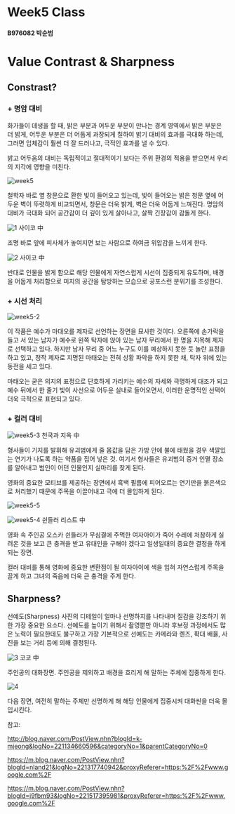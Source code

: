 # Week5 Class
#### B976082 박순범

# Value Contrast & Sharpness

## Constrast?

 ### + **명암 대비**

 
 화가들이 데생을 할 때, 밝은 부분과 어두운 부분이 만나는 경계 영역에서 밝은 부분은 더 밝게, 어두운 부분은 더 어둡게 과장되게 칠하여 밝기 대비의 효과를 극대화 하는데, 그러면 입체감이 훨씬 더 잘 드러나고, 극적인 효과를 낼 수 있다.
 
 밝고 어두움의 대비는 독립적이고 절대적이기 보다는 주위 환경의 적용을 받으면서 우리의 지각에 영향을 미친다.
 
 ![week5](https://user-images.githubusercontent.com/70869138/94866088-a6bead00-0479-11eb-996b-ea4a39290e4b.png)
 
 철학자 바로 옆 창문으로 환한 빛이 들어오고 있는데, 빛이 들어오는 밝은 청문 옆에 어두운 벽이 뚜렷하게 비교되면서, 창문은 더욱 밝게, 벽은 더욱 어둡게 느껴진다. 명암의 대비가 극대화 되어 공간감이 더 깊이 있게 살아나고, 살짝 긴장감이 감돌게 한다.
 
 ![1](https://user-images.githubusercontent.com/70869138/94918957-88df5f80-04ee-11eb-8307-32cb718a4ae5.jpg) 사이코 中
 
 조명 바로 앞에 피사체가 놓여지면 보는 사람으로 하여금 위압감을 느끼게 한다.
 
 ![2](https://user-images.githubusercontent.com/70869138/94918964-8bda5000-04ee-11eb-9a66-38764061b4b8.jpg) 사이코 中
 
 반대로 인물을 밝게 함으로 해당 인물에게 자연스럽게 시선이 집중되게 유도하며, 배경을 어둡게 처리함으로 미지의 공간을 탐방하는 모습으로 공포스런 분위기를 조성한다.
 
 ### + **시선 처리**
 
 ![week5-2](https://user-images.githubusercontent.com/70869138/94920261-7d1b7b00-04a5-11eb-9262-c7d504c2c064.png)
 
 이 작품은 예수가 마대오를 제자로 선언하는 장면을 묘사한 것이다. 오른쪽에 손가락을 들고 서 있는 남자가 예수로 왼쪽 탁자에 앉아 있는 남자 무리에서 한 명을 지목해 제자로 선택하고 있다. 하지만 남자 무리 중 어느 누구도 이를 예상하지 못한 듯 놀란 표정을 하고 있고, 정작 제자로 지명된 마태오는 전혀 상황 파악을 하지 못한 채, 탁자 위에 있는 동전을 세고 있다.
 
 마태오는 굳은 의지의 표정으로 단호하게 가리키는 예수의 자세와 극명하게 대조가 되고 예수 뒤에서 한 줄기 빛이 사선으로 어두운 실내로 들어오면서, 이러한 운명적인 선택이 더욱 극적으로 표현되고 있다.
 
 
 ### + **컬러 대비**
 
 ![week5-3](https://user-images.githubusercontent.com/70869138/94923756-e43c2e00-04ab-11eb-93f0-235097c57f57.png) 천국과 지옥 中
 
 형사들이 기지를 발휘해 유괴범에게 줄 몸값을 담은 가방 안에 불에 태웠을 경우 색깔있는 연기가 나도록 하는 약품을 집어 넣은 것. 여기서 형사들은 유괴범의 증거 인멸 장소를 알아내고 범인이 어던 인물인지 실마리를 찾게 된다.
 
 영화의 중요한 모티브를 제공하는 장면에서 흑백 필름에 피어오르는 연기만을 붉은색으로 처리했기 때문에 주목을 이끌어내고 극에 더 몰입하게 된다.
 
 ![week5-5](https://user-images.githubusercontent.com/70869138/94924404-f9658c80-04ac-11eb-96cb-2d12d4a2389d.png)
 
 ![week5-4](https://user-images.githubusercontent.com/70869138/94924207-a2f84e00-04ac-11eb-984a-04dae2e6bab9.png) 쉰들러 리스트 中

영화 속 주인공 오스카 쉰들러가 무심결에 주먹한 여자아이가 죽어 수레에 처참하게 실려온 것을 보고 큰 충격을 받고 유대인을 구해야 겠다고 일생일대의 중요한 결정을 하게 되는 장면.

컬러 대비를 통해 영화에 중요한 변환점이 될 여자아이에 색을 입혀 자연스럽게 주목을 끌게 하고 그녀의 죽음에 더욱 큰 충격을 주게 한다.
 
 
## Sharpness?
 
 선예도(Sharpness) 사진의 디테일이 얼마나 선명하지를 나타내며 질감을 강조하기 위한 가장 중요한 요소다. 선예도를 높이기 위해서 촬영뿐만 아니라 후보정 과정에서도 많은 노력이 필요한데도 불구하고 가장 기본적으로 선예도는 카메라와 렌즈, 확대 배율, 사진을 보는 거리 등에 의해 결정된다.
 
 ![3](https://user-images.githubusercontent.com/70869138/94937535-a8848100-050a-11eb-81d6-97c002236447.jpg)
코코 中
 
 주인공의 대화장면. 주인공을 제외하고 배경을 흐리게 해 말하는 주체에 집중하게 한다.
 
 ![4](https://user-images.githubusercontent.com/70869138/94938083-5abc4880-050b-11eb-80fd-61a95697687b.jpg)
 
 다음 장면, 여전히 말하는 주체만 선명하게 해 해당 인물에게 집중시켜 대화씬을 더욱 몰입시킨다.



참고:

http://blog.naver.com/PostView.nhn?blogId=k-mjeong&logNo=221134660596&categoryNo=1&parentCategoryNo=0

https://m.blog.naver.com/PostView.nhn?blogId=nland21&logNo=221317740942&proxyReferer=https:%2F%2Fwww.google.com%2F

https://m.blog.naver.com/PostView.nhn?blogId=j9fbm93&logNo=221517395981&proxyReferer=https:%2F%2Fwww.google.com%2F

